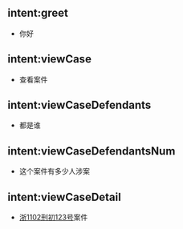 ## intent:greet
- 你好

## intent:viewCase
- 查看案件

## intent:viewCaseDefendants
- 都是谁

## intent:viewCaseDefendantsNum
- 这个案件有多少人涉案

## intent:viewCaseDetail
- [浙1102刑初123号](case)案件
